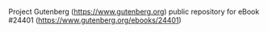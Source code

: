 Project Gutenberg (https://www.gutenberg.org) public repository for eBook #24401 (https://www.gutenberg.org/ebooks/24401)
